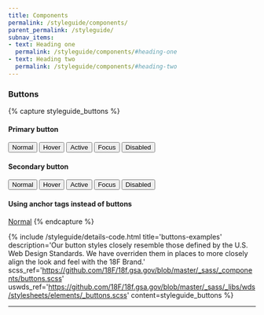 ```yaml
---
title: Components
permalink: /styleguide/components/
parent_permalink: /styleguide/
subnav_items:
- text: Heading one
  permalink: /styleguide/components/#heading-one
- text: Heading two
  permalink: /styleguide/components/#heading-two
---
```


### Buttons

{% capture styleguide_buttons %}
#### Primary button
<section class="usa-grid">
  <button class="usa-button">Normal</button>
  <button class="usa-button usa-button-hover">Hover</button>
  <button class="usa-button usa-button-active">Active</button>
  <button class="usa-button usa-button-focus">Focus</button>
  <button class="usa-button usa-button-disabled">Disabled</button>
</section>

#### Secondary button
<section class="background-dark usa-grid">
  <button class="usa-button usa-button-secondary">Normal</button>
  <button class="usa-button-hover usa-button-secondary">Hover</button>
  <button class="usa-button-active usa-button-secondary">Active</button>
  <button class="usa-button-focus usa-button-secondary">Focus</button>
  <button class="usa-button-disabled usa-button-secondary">Disabled</button>
</section>

#### Using anchor tags instead of buttons
<a class="usa-button usa-button-secondary" href="{{ dead_end_link }}">Normal</a>
{% endcapture %}


{% include /styleguide/details-code.html
   title='buttons-examples'
   description='Our button styles closely resemble those defined by the U.S. Web Design Standards. We have overriden them in places to more closely align the look and feel with the 18F Brand.'
   scss_ref='https://github.com/18F/18f.gsa.gov/blob/master/_sass/_components/buttons.scss'
   uswds_ref='https://github.com/18F/18f.gsa.gov/blob/master/_sass/_libs/wds/stylesheets/elements/_buttons.scss'
   content=styleguide_buttons
%}

---
